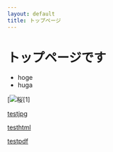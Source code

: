 ```yaml
---
layout: default
title: トップページ
---
```


# トップページです

* hoge
* huga

[![桜](test2.svg?sanitize=true)[1]

[testjpg](img/test.jpg)

[testhtml](img/test3.html)

[testpdf](img/test.pdf)
